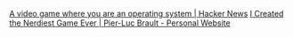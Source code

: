 
[A video game where you are an operating system | Hacker News](https://news.ycombinator.com/item?id=37115626)
[I Created the Nerdiest Game Ever | Pier-Luc Brault - Personal Website](https://plbrault.com/blog-posts/i-created-the-nerdierst-game-ever-en/)

